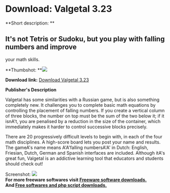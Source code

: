 # Download: Valgetal 3.23

**Short description: **

## It's not Tetris or Sudoku, but you play with falling numbers and improve
your math skills.

  
**Thumbshot: **![](http://www.freewarefiles.com/screenshot/valgetal3_md.jpg)   
  
**Download link:** [Download Valgetal 3.23](http://freesoftwares.boysofts.com/Valgetal_program_43804.html)  
  

**Publisher's Description**  
  

Valgetal has some similarities with a Russian game, but is also something
completely new. It challenges you to complete basic math equations by
controlling the placement of falling numbers. If you create a vertical column
of three blocks, the number on top must be the sum of the two below it; if it
isnA't, you are penalised by a reduction in the size of the container, which
immediately makes it harder to control successive blocks precisely.

There are 20 progressively difficult levels to begin with, in each of the four
math disciplines. A high-score board lets you post your name and results. The
gameA's name means A'A'falling numbersA'A' in Dutch: English, Friesian, Dutch,
German and Spanish interfaces are included. Although itA's great fun, Valgetal
is an addictive learning tool that educators and students should check out!

  
  
Screenshot: ![](http://www.freewarefiles.com/screenshot/valgetal3.jpg)  
**For more freeware softwares visit [Freeware software downloads.](http://freesoftwares.boysofts.com/)**   
**And [Free softwares and php script downloads.](http://www.boysofts.com/)**

